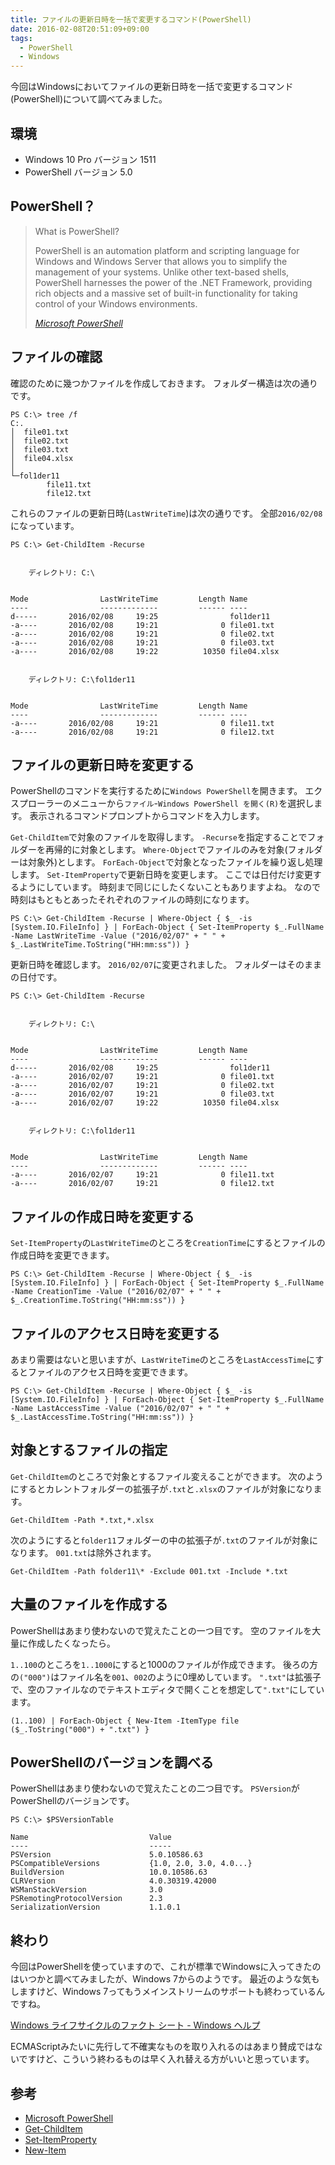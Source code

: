```yaml
---
title: ファイルの更新日時を一括で変更するコマンド(PowerShell)
date: 2016-02-08T20:51:09+09:00
tags:
  - PowerShell
  - Windows
---
```


今回はWindowsにおいてファイルの更新日時を一括で変更するコマンド(PowerShell)について調べてみました。

<!-- more -->

## 環境

* Windows 10 Pro バージョン 1511
* PowerShell バージョン 5.0

## PowerShell？

> What is PowerShell?
>
> PowerShell is an automation platform and scripting language for Windows and Windows Server that allows you to simplify the management of your systems. Unlike other text-based shells, PowerShell harnesses the power of the .NET Framework, providing rich objects and a massive set of built-in functionality for taking control of your Windows environments.
>
> <cite>[Microsoft PowerShell](https://msdn.microsoft.com/en-us/powershell/mt173057.aspx)</cite>

## ファイルの確認

確認のために幾つかファイルを作成しておきます。
フォルダー構造は次の通りです。

```
PS C:\> tree /f
C:.
│  file01.txt
│  file02.txt
│  file03.txt
│  file04.xlsx
│
└─fol1der11
        file11.txt
        file12.txt
```

これらのファイルの更新日時(`LastWriteTime`)は次の通りです。
全部`2016/02/08`になっています。

```
PS C:\> Get-ChildItem -Recurse


    ディレクトリ: C:\


Mode                LastWriteTime         Length Name
----                -------------         ------ ----
d-----       2016/02/08     19:25                fol1der11
-a----       2016/02/08     19:21              0 file01.txt
-a----       2016/02/08     19:21              0 file02.txt
-a----       2016/02/08     19:21              0 file03.txt
-a----       2016/02/08     19:22          10350 file04.xlsx


    ディレクトリ: C:\fol1der11


Mode                LastWriteTime         Length Name
----                -------------         ------ ----
-a----       2016/02/08     19:21              0 file11.txt
-a----       2016/02/08     19:21              0 file12.txt
```

## ファイルの更新日時を変更する

PowerShellのコマンドを実行するために`Windows PowerShell`を開きます。
エクスプローラーのメニューから`ファイル`-`Windows PowerShell を開く(R)`を選択します。
表示されるコマンドプロンプトからコマンドを入力します。

`Get-ChildItem`で対象のファイルを取得します。
`-Recurse`を指定することでフォルダーを再帰的に対象とします。
`Where-Object`でファイルのみを対象(フォルダーは対象外)とします。
`ForEach-Object`で対象となったファイルを繰り返し処理します。
`Set-ItemProperty`で更新日時を変更します。
ここでは日付だけ変更するようにしています。
時刻まで同じにしたくないこともありますよね。
なので時刻はもともとあったそれぞれのファイルの時刻になります。

```
PS C:\> Get-ChildItem -Recurse | Where-Object { $_ -is [System.IO.FileInfo] } | ForEach-Object { Set-ItemProperty $_.FullName -Name LastWriteTime -Value ("2016/02/07" + " " + $_.LastWriteTime.ToString("HH:mm:ss")) }
```

更新日時を確認します。
`2016/02/07`に変更されました。
フォルダーはそのままの日付です。

```
PS C:\> Get-ChildItem -Recurse


    ディレクトリ: C:\


Mode                LastWriteTime         Length Name
----                -------------         ------ ----
d-----       2016/02/08     19:25                fol1der11
-a----       2016/02/07     19:21              0 file01.txt
-a----       2016/02/07     19:21              0 file02.txt
-a----       2016/02/07     19:21              0 file03.txt
-a----       2016/02/07     19:22          10350 file04.xlsx


    ディレクトリ: C:\fol1der11


Mode                LastWriteTime         Length Name
----                -------------         ------ ----
-a----       2016/02/07     19:21              0 file11.txt
-a----       2016/02/07     19:21              0 file12.txt
```

## ファイルの作成日時を変更する

`Set-ItemProperty`の`LastWriteTime`のところを`CreationTime`にするとファイルの作成日時を変更できます。

```
PS C:\> Get-ChildItem -Recurse | Where-Object { $_ -is [System.IO.FileInfo] } | ForEach-Object { Set-ItemProperty $_.FullName -Name CreationTime -Value ("2016/02/07" + " " + $_.CreationTime.ToString("HH:mm:ss")) }
```

## ファイルのアクセス日時を変更する

あまり需要はないと思いますが、`LastWriteTime`のところを`LastAccessTime`にするとファイルのアクセス日時を変更できます。

```
PS C:\> Get-ChildItem -Recurse | Where-Object { $_ -is [System.IO.FileInfo] } | ForEach-Object { Set-ItemProperty $_.FullName -Name LastAccessTime -Value ("2016/02/07" + " " + $_.LastAccessTime.ToString("HH:mm:ss")) }
```

## 対象とするファイルの指定

`Get-ChildItem`のところで対象とするファイル変えることができます。
次のようにするとカレントフォルダーの拡張子が`.txt`と`.xlsx`のファイルが対象になります。

```
Get-ChildItem -Path *.txt,*.xlsx
```

次のようにすると`folder11`フォルダーの中の拡張子が`.txt`のファイルが対象になります。
`001.txt`は除外されます。

```
Get-ChildItem -Path folder11\* -Exclude 001.txt -Include *.txt
```

## 大量のファイルを作成する

PowerShellはあまり使わないので覚えたことの一つ目です。
空のファイルを大量に作成したくなったら。

`1..100`のところを`1..1000`にすると1000のファイルが作成できます。
後ろの方の`("000")`はファイル名を`001`、`002`のように0埋めしています。
`".txt"`は拡張子で、空のファイルなのでテキストエディタで開くことを想定して`".txt"`にしています。

```
(1..100) | ForEach-Object { New-Item -ItemType file ($_.ToString("000") + ".txt") }
```

## PowerShellのバージョンを調べる

PowerShellはあまり使わないので覚えたことの二つ目です。
`PSVersion`がPowerShellのバージョンです。

```
PS C:\> $PSVersionTable

Name                           Value
----                           -----
PSVersion                      5.0.10586.63
PSCompatibleVersions           {1.0, 2.0, 3.0, 4.0...}
BuildVersion                   10.0.10586.63
CLRVersion                     4.0.30319.42000
WSManStackVersion              3.0
PSRemotingProtocolVersion      2.3
SerializationVersion           1.1.0.1
```

## 終わり

今回はPowerShellを使っていますので、これが標準でWindowsに入ってきたのはいつかと調べてみましたが、Windows 7からのようです。
最近のような気もしますけど、Windows 7ってもうメインストリームのサポートも終わっているんですね。

[Windows ライフサイクルのファクト シート - Windows ヘルプ](http://windows.microsoft.com/ja-jp/windows/lifecycle)

ECMAScriptみたいに先行して不確実なものを取り入れるのはあまり賛成ではないですけど、こういう終わるものは早く入れ替える方がいいと思っています。

## 参考

* [Microsoft PowerShell](https://msdn.microsoft.com/en-us/powershell/mt173057.aspx)
* [Get-ChildItem](https://technet.microsoft.com/ja-jp/library/hh849800(v=wps.620).aspx)
* [Set-ItemProperty](https://technet.microsoft.com/ja-jp/library/hh849844(v=wps.620).aspx)
* [New-Item](https://technet.microsoft.com/ja-jp/library/hh849795(v=wps.620).aspx)
